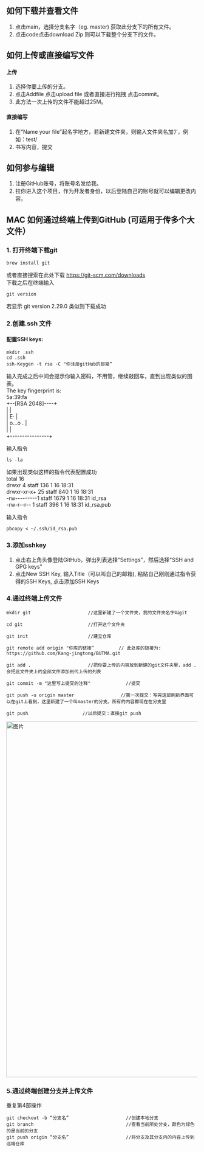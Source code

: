 ## 如何下载并查看文件
1. 点击main，选择分支名字（eg. master) 获取此分支下的所有文件。
2. 点击code点击download Zip 则可以下载整个分支下的文件。

## 如何上传或直接编写文件
#### 上传
1. 选择你要上传的分支。
2. 点击Addfile 点击upload file 或者直接进行拖拽 点击commit。
3. 此方法一次上传的文件不能超过25M。



#### 直接编写
1. 在“Name your file”起名字地方，若新建文件夹，则输入文件夹名加‘/’，例如：test/
2. 书写内容，提交

## 如何参与编辑
1. 注册GitHub账号，将账号名发给我。
2. 拉你进入这个项目，作为开发者身份，以后登陆自己的账号就可以编辑更改内容。

## MAC 如何通过终端上传到GitHub (可适用于传多个大文件）
### 1. 打开终端下载git
```
brew install git
```
或者直接搜索在此处下载 https://git-scm.com/downloads  
下载之后在终端输入
```
git version
```
若显示 git version 2.29.0 类似则下载成功

### 2.创建.ssh 文件
#### 配置SSH keys:
```
mkdir .ssh
cd .ssh
ssh-Keygen -t rsa -C "你注册gitHub的邮箱“
```
输入完成之后中间会提示你输入密码，不用管，继续敲回车，直到出现类似的图表。  
The key fingerprint is:  
5a:39:fa    
+--[RSA 2048]----+  
|                |  
| E·             |  
| o...o .        |  
|                |  
+----------------+  

输入指令
```
ls -la
```
如果出现类似这样的指令代表配置成功  
total 16  
drwxr 4   staff 136 1 16 18:31  
drwxr-xr-x+ 25  staff 840 1 16 18:31  
-rw---------1   staff 1679 1 16 18:31 id_rsa  
-rw-r--r-- 1  staff 396 1 16 18:31 id_rsa.pub  

输入指令   
```
pbcopy < ~/.ssh/id_rsa.pub
```

### 3.添加sshkey
 1. 点击右上角头像登陆GitHub，弹出列表选择“Settings”，然后选择"SSH and GPG keys"
 2. 点击New SSH Key, 输入Title（可以叫自己的邮箱), 粘贴自己刚刚通过指令获得的SSH Keys, 点击添加SSH Keys

### 4.通过终端上传文件
```
mkdir git                     //这里新建了一个文件夹，我的文件夹名字叫git

cd git                        //打开这个文件夹

git init                      //建立仓库

git remote add origin "你库的链接“         // 此处库的链接为: https://github.com/Kang-jingtong/BUTMA.git

git add .                     //把你要上传的内容放到新建的git文件夹里，add .会把此文件夹上的全部文件添加到代上传的列表

git commit -m "这里写上提交的注释"             //提交

git push -u origin master                 //第一次提交：写完这部刷新界面可以在git上看到，这里新建了一个叫master的分支。所有的内容都现在在分支里

git push                    //以后提交：直接git push
```
<img width="936" alt="图片" src="https://user-images.githubusercontent.com/73382919/122736720-e6048680-d2b2-11eb-87e4-abb5d06dbee5.png">


### 5.通过终端创建分支并上传文件
重复第4部操作
```
git checkout -b “分支名”                     //创建本地分支
git branch                                  //查看当前所处分支，颜色为绿色的是当前的分支
git push origin “分支名”                     //将分支及其分支内的内容上传到远端仓库
```

